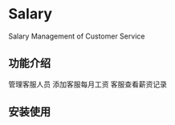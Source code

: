# Salary
Salary Management of Customer Service 

## 功能介绍
  管理客服人员
  添加客服每月工资
  客服查看薪资记录

## 安装使用
  
